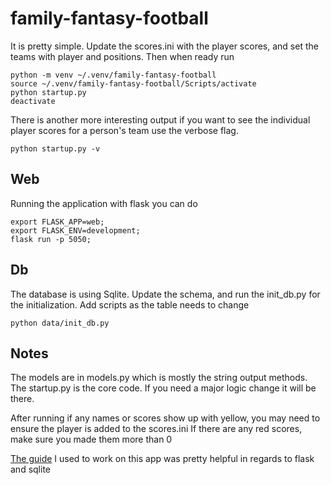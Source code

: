 # family-fantasy-football

It is pretty simple. Update the scores.ini with the player scores, and set the teams with player and positions. Then when ready run
```
python -m venv ~/.venv/family-fantasy-football
source ~/.venv/family-fantasy-football/Scripts/activate
python startup.py
deactivate
```

There is another more interesting output if you want to see the individual player scores for a person's team use the verbose flag.
```
python startup.py -v
```
## Web
Running the application with flask you can do
```
export FLASK_APP=web;
export FLASK_ENV=development;
flask run -p 5050;
```

## Db
The database is using Sqlite. Update the schema, and run the init_db.py for the initialization. Add scripts as the table needs to change
```
python data/init_db.py
```

## Notes
The models are in models.py which is mostly the string output methods.
The startup.py is the core code. If you need a major logic change it will be there.

After running if any names or scores show up with yellow, you may need to ensure the player is added to the scores.ini
If there are any red scores, make sure you made them more than 0

[The guide](https://www.digitalocean.com/community/tutorials/how-to-make-a-web-application-using-flask-in-python-3) I used to work on this app was pretty helpful in regards to flask and sqlite